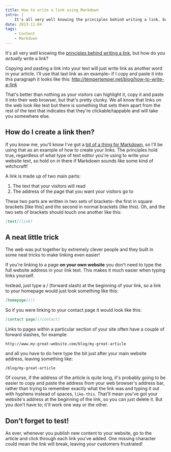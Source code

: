 ```yaml
---
title: How to write a link using Markdown
intro: |
    It's all very well knowing the principles behind writing a link, but how do you actually write a one in your blog or other webpage?
date: 2013-11-04
tags:
    - Content
    - Markdown
---
```


It's all very well knowing the [principles behind writing a link](/blog/how-to-write-a-link), but how do you _actually_ write a link?

Copying and pasting a link into your text will just write link as another word in your article. I'll use that last link as an example– if I copy and paste it into this paragraph it looks like this: http://tempertemper.net/blog/how-to-write-a-link

That's better than nothing as your visitors can highlight it, copy it and paste it into their web browser, but that's pretty clunky. We all know that links on the web look like text but there is something that sets them apart from the rest of the text that indicates that they're clickable/tappable and will take you somewhere else.

## How do I create a link then?

If you know me, you'll know I've got a [bit of a thing for Markdown](/blog/what-is-markdown), so I'll be using that as an example of how to create your links. The principles hold true, regardless of what type of text editor you're using to write your website text, so hold on in there if Markdown sounds like some kind of witchcraft!

A link is made up of two main parts:

1. The text that your visitors will read
2. The address of the page that you want your visitors go to

These two parts are written in two sets of brackets– the first in square brackets [like this] and the second in normal brackets (like this). Oh, and the two sets of brackets should touch one another like this:

```markdown
[text](link)
```

## A neat little trick

The web was put together by extremely clever people and they built in some neat tricks to make linking even easier!

If you're linking to a page **on your own website** you don't need to type the full website address in your link text. This makes it much easier when typing links yourself.

Instead, just type a / (forward slash) at the beginning of your link, so a link to your homepage would just look something like this:

```markdown
[homepage](/)
```

So if you were linking to your contact page it would look like this:

```markdown
[contact page](/contact)
```

Links to pages within a particular section of your site often have a couple of forward slashes, for example:

```
http://www.my-great-website.com/blog/my-great-article
```

and all you have to do here type the bit just after your main website address, leaving something like:

```
/blog/my-great-article
```

Of course, if the address of the article is quite long, it's probably going to be easier to copy and paste the address from your web browser's address bar, rather than trying to remember exactly what the link was and typing it out with hyphens instead of spaces, `like-this`. That'll mean you've got your website's address at the beginning of the link, so you can just delete it. But you don't have to; it'll work one way or the other.

## Don't forget to test!

As ever, whenever you publish new content to your website, go to the article and click through each link you've added. One missing character could mean the link will break, leaving your customers frustrated!
